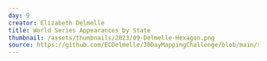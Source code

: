 ```yaml
---
day: 9
creator: Elizabeth Delmelle
title: World Series Appearances by State
thumbnail: /assets/thumbnails/2023/09-Delmelle-Hexagon.png
source: https://github.com/ECDelmelle/30DayMappingChallenge/blob/main/scripts/hexabin.R
---
```

